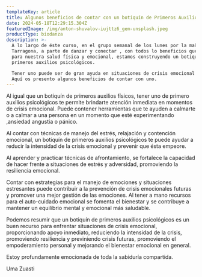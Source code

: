 ```yaml
---
templateKey: article
title: Algunos beneficios de contar con un botiquín de Primeros Auxilios Psicológicos
date: 2024-05-18T12:29:15.304Z
featuredImage: /img/anton-shuvalov-iujttz6_gem-unsplash.jpeg
productType: biodanza
description: >-
  A lo largo de éste curso, en el grupo semanal de los lunes por la mañana en
  Tarragona, a parte de danzar y conectar , con todos lo beneficios que tiene
  para nuestra salud física y emocional, estamos construyendo un botiquín de
  primeros auxilios psicológicos.

  Tener uno puede ser de gran ayuda en situaciones de crisis emocional o estrés.
  Aquí os presento algunos beneficios de contar con uno.
---
```

Al igual que un botiquín de primeros auxilios físicos, tener uno de primero auxilios psicológicos te permite brindarte atención inmediata en momentos de crisis emocional. Puede contener herramientas que te ayuden a calmarte o a calmar a una persona en un momento que esté experimentando ,ansiedad angustia o pánico.

Al contar con técnicas de manejo del estrés, relajación y contención emocional, un botiquín de primeros auxilios psicológicos te  puede ayudar a reducir la intensidad de la crisis emocional y prevenir que ésta empeore.

 Al aprender y practicar técnicas de afrontamiento, se fortalece la capacidad de hacer frente a situaciones de estrés y adversidad, promoviendo la resiliencia emocional.

Contar con estrategias para el manejo de emociones y situaciones estresantes puede contribuir a la prevención de crisis emocionales futuras y promover una mejor gestión de las emociones. Al tener a mano recursos para el auto-cuidado emocional se fomenta el bienestar y se contribuye a mantener un equilibrio mental y emocional más saludable.

Podemos resumir que un botiquín de primeros auxilios psicológicos es un  buen recurso para enfrentar situaciones de crisis emocional, proporcionando apoyo inmediato, reduciendo la intensidad de la crisis, promoviendo resiliencia y previniendo crisis futuras, promoviendo el empoderamiento personal y mejorando el bienestar emocional en general.

Estoy profundamente emocionada de toda la sabiduría compartida.

Uma Zuasti

